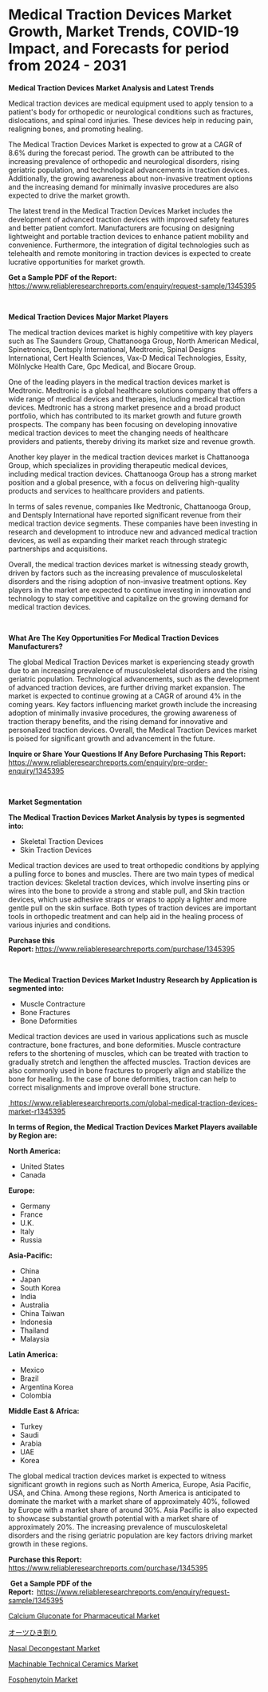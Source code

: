 <p><h1>Medical Traction Devices Market Growth, Market Trends, COVID-19 Impact, and Forecasts for period from 2024 - 2031</h1></p><p><strong>Medical Traction Devices Market Analysis and Latest Trends</strong></p>
<p><p>Medical traction devices are medical equipment used to apply tension to a patient's body for orthopedic or neurological conditions such as fractures, dislocations, and spinal cord injuries. These devices help in reducing pain, realigning bones, and promoting healing.</p><p>The Medical Traction Devices Market is expected to grow at a CAGR of 8.6% during the forecast period. The growth can be attributed to the increasing prevalence of orthopedic and neurological disorders, rising geriatric population, and technological advancements in traction devices. Additionally, the growing awareness about non-invasive treatment options and the increasing demand for minimally invasive procedures are also expected to drive the market growth.</p><p>The latest trend in the Medical Traction Devices Market includes the development of advanced traction devices with improved safety features and better patient comfort. Manufacturers are focusing on designing lightweight and portable traction devices to enhance patient mobility and convenience. Furthermore, the integration of digital technologies such as telehealth and remote monitoring in traction devices is expected to create lucrative opportunities for market growth.</p></p>
<p><strong>Get a Sample PDF of the Report:&nbsp;</strong> <a href="https://www.reliableresearchreports.com/enquiry/request-sample/1345395">https://www.reliableresearchreports.com/enquiry/request-sample/1345395</a></p>
<p>&nbsp;</p>
<p><strong>Medical Traction Devices Major Market Players</strong></p>
<p><p>The medical traction devices market is highly competitive with key players such as The Saunders Group, Chattanooga Group, North American Medical, Spinetronics, Dentsply International, Medtronic, Spinal Designs International, Cert Health Sciences, Vax-D Medical Technologies, Essity, Mölnlycke Health Care, Gpc Medical, and Biocare Group. </p><p>One of the leading players in the medical traction devices market is Medtronic. Medtronic is a global healthcare solutions company that offers a wide range of medical devices and therapies, including medical traction devices. Medtronic has a strong market presence and a broad product portfolio, which has contributed to its market growth and future growth prospects. The company has been focusing on developing innovative medical traction devices to meet the changing needs of healthcare providers and patients, thereby driving its market size and revenue growth.</p><p>Another key player in the medical traction devices market is Chattanooga Group, which specializes in providing therapeutic medical devices, including medical traction devices. Chattanooga Group has a strong market position and a global presence, with a focus on delivering high-quality products and services to healthcare providers and patients.</p><p>In terms of sales revenue, companies like Medtronic, Chattanooga Group, and Dentsply International have reported significant revenue from their medical traction device segments. These companies have been investing in research and development to introduce new and advanced medical traction devices, as well as expanding their market reach through strategic partnerships and acquisitions.</p><p>Overall, the medical traction devices market is witnessing steady growth, driven by factors such as the increasing prevalence of musculoskeletal disorders and the rising adoption of non-invasive treatment options. Key players in the market are expected to continue investing in innovation and technology to stay competitive and capitalize on the growing demand for medical traction devices.</p></p>
<p>&nbsp;</p>
<p><strong>What Are The Key Opportunities For Medical Traction Devices Manufacturers?</strong></p>
<p><p>The global Medical Traction Devices market is experiencing steady growth due to an increasing prevalence of musculoskeletal disorders and the rising geriatric population. Technological advancements, such as the development of advanced traction devices, are further driving market expansion. The market is expected to continue growing at a CAGR of around 4% in the coming years. Key factors influencing market growth include the increasing adoption of minimally invasive procedures, the growing awareness of traction therapy benefits, and the rising demand for innovative and personalized traction devices. Overall, the Medical Traction Devices market is poised for significant growth and advancement in the future.</p></p>
<p><strong>Inquire or Share Your Questions If Any Before Purchasing This Report:</strong> <a href="https://www.reliableresearchreports.com/enquiry/pre-order-enquiry/1345395">https://www.reliableresearchreports.com/enquiry/pre-order-enquiry/1345395</a></p>
<p>&nbsp;</p>
<p><strong>Market Segmentation</strong></p>
<p><strong>The Medical Traction Devices Market Analysis by types is segmented into:</strong></p>
<p><ul><li>Skeletal Traction Devices</li><li>Skin Traction Devices</li></ul></p>
<p><p>Medical traction devices are used to treat orthopedic conditions by applying a pulling force to bones and muscles. There are two main types of medical traction devices: Skeletal traction devices, which involve inserting pins or wires into the bone to provide a strong and stable pull, and Skin traction devices, which use adhesive straps or wraps to apply a lighter and more gentle pull on the skin surface. Both types of traction devices are important tools in orthopedic treatment and can help aid in the healing process of various injuries and conditions.</p></p>
<p><strong>Purchase this Report:&nbsp;</strong><a href="https://www.reliableresearchreports.com/purchase/1345395">https://www.reliableresearchreports.com/purchase/1345395</a></p>
<p>&nbsp;</p>
<p><strong>The Medical Traction Devices Market Industry Research by Application is segmented into:</strong></p>
<p><ul><li>Muscle Contracture</li><li>Bone Fractures</li><li>Bone Deformities</li></ul></p>
<p><p>Medical traction devices are used in various applications such as muscle contracture, bone fractures, and bone deformities. Muscle contracture refers to the shortening of muscles, which can be treated with traction to gradually stretch and lengthen the affected muscles. Traction devices are also commonly used in bone fractures to properly align and stabilize the bone for healing. In the case of bone deformities, traction can help to correct misalignments and improve overall bone structure.</p></p>
<p><a href="https://www.reliableresearchreports.com/global-medical-traction-devices-market-r1345395">&nbsp;https://www.reliableresearchreports.com/global-medical-traction-devices-market-r1345395</a></p>
<p><strong>In terms of Region, the Medical Traction Devices Market Players available by Region are:</strong></p>
<p>
    <p> <strong> North America: </strong>
        <ul>
            <li>United States</li>
            <li>Canada</li>
        </ul>
        </p> 
    <p> <strong> Europe: </strong>
        <ul>
            <li>Germany</li>
            <li>France</li>
            <li>U.K.</li>
            <li>Italy</li>
            <li>Russia</li>
        </ul>
        </p> 
    <p> <strong> Asia-Pacific: </strong>
        <ul>
            <li>China</li>
            <li>Japan</li>
            <li>South Korea</li>
            <li>India</li>
            <li>Australia</li>
            <li>China Taiwan</li>
            <li>Indonesia</li>
            <li>Thailand</li>
            <li>Malaysia</li>
        </ul>
        </p> 
    <p> <strong> Latin America: </strong>
        <ul>
            <li>Mexico</li>
            <li>Brazil</li>
            <li>Argentina Korea</li>
            <li>Colombia</li>
        </ul>
        </p> 
    <p> <strong> Middle East & Africa: </strong>
        <ul>
            <li>Turkey</li>
            <li>Saudi</li>
            <li>Arabia</li>
            <li>UAE</li>
            <li>Korea</li>
        </ul>
    </p>
    </p>
<p><p>The global medical traction devices market is expected to witness significant growth in regions such as North America, Europe, Asia Pacific, USA, and China. Among these regions, North America is anticipated to dominate the market with a market share of approximately 40%, followed by Europe with a market share of around 30%. Asia Pacific is also expected to showcase substantial growth potential with a market share of approximately 20%. The increasing prevalence of musculoskeletal disorders and the rising geriatric population are key factors driving market growth in these regions.</p></p>
<p><strong>Purchase this Report: </strong><a href="https://www.reliableresearchreports.com/purchase/1345395">https://www.reliableresearchreports.com/purchase/1345395</a></p>
<p>&nbsp;<strong>Get a Sample PDF of the Report:&nbsp;&nbsp;</strong><a href="https://www.reliableresearchreports.com/enquiry/request-sample/1345395">https://www.reliableresearchreports.com/enquiry/request-sample/1345395</a></p>
<p><strong></strong></p>
<p><p><a href="https://issuu.com/reportprime-2/docs/calcium-gluconate-for-pharmaceutical-market-size-2">Calcium Gluconate for Pharmaceutical Market</a></p><p><a href="https://github.com/CarlieShields/Market-Research-Report-List-1/blob/main/354511658554.md">オーツひき割り</a></p><p><a href="https://github.com/dimitrishawkinswaynenp91rgz/Market-Research-Report-List-2/blob/main/nasal-decongestant-market.md">Nasal Decongestant Market</a></p><p><a href="https://issuu.com/reportprime-2/docs/machinable-technical-ceramics-market-size-2030.ppt">Machinable Technical Ceramics Market</a></p><p><a href="https://github.com/gladysalidde/Market-Research-Report-List-1/blob/main/fosphenytoin-market.md">Fosphenytoin Market</a></p></p>